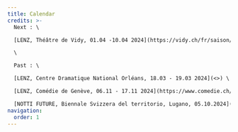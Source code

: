 ```yaml
---
title: Calendar
credits: >-
  Next : \

  [LENZ, Théâtre de Vidy, 01.04 -10.04 2024](https://vidy.ch/fr/saison/) \

  \

  Past : \

  [LENZ, Centre Dramatique National Orléans, 18.03 - 19.03 2024](<>) \

  [LENZ, Comédie de Genève, 06.11 - 17.11 2024](https://www.comedie.ch/fr/lenz-productions)[](https://www.biennale.i2a.ch/it/programma)\

  [NOTTI FUTURE, Biennale Svizzera del territorio, Lugano, 05.10.2024](<>)
navigation:
  order: 1
---
```

